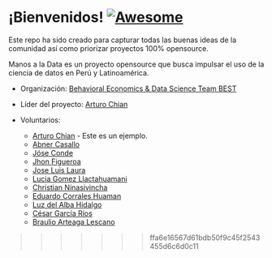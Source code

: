 # ¡Bienvenidos! [![Awesome](https://cdn.rawgit.com/sindresorhus/awesome/d7305f38d29fed78fa85652e3a63e154dd8e8829/media/badge.svg)](https://github.com/manosaladata/ideas-de-proyectos)

Este repo ha sido creado para capturar todas las buenas ideas de la comunidad así como priorizar proyectos 100% opensource.

Manos a la Data es un proyecto opensource que busca impulsar el uso de la ciencia de datos en Perú y Latinoamérica. 


* Organización: [Behavioral Economics & Data Science Team BEST](http://besteamperu.org/)
* Líder del proyecto: [Arturo Chian](https://arturochian.com/)
* Voluntarios:

  - [Arturo Chian](https://arturochian.com/) - Este es un ejemplo.
  - [Abner Casallo](https://www.linkedin.com/in/abner-francisco-casallo-trauco-b331b983/)
  - [Jóse Conde](https://www.linkedin.com/in/jose-conde/)
  - [Jhon Figueroa ](https://www.linkedin.com/in/jhon-vidal-figueroa-céspedes-166837124/)
  - [Jose Luis Laura](https://www.linkedin.com/in/jose-luis-laura-pumaleque/)
  - [Lucia Gomez Llactahuamani](https://www.linkedin.com/in/lucia-gomez-llactahuamani-363511109/)
  - [Christian Ninasivincha](https://www.linkedin.com/in/ninasivincha/)
  - [Eduardo Corrales Huaman](https://www.linkedin.com/in/eduardo-corrales-huaman-a5baa91a0/)
  - [Luz del Alba Hidalgo](https://pe.linkedin.com/in/luz-del-alba-hidalgo-artica-3754a721)
  - [César García Ríos](https://www.linkedin.com/in/c%C3%A9sar-julinho-garc%C3%ADa-r%C3%ADos-36493499/)
  - [Braulio Arteaga Lescano](https://www.linkedin.com/in/braulioarteaga/)
>>>>>>> ffa6e16567d61bdb50f9c45f2543455d6c6d0c11
